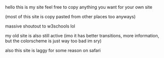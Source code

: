 hello this is my site feel free to copy anything you want for your own site

(most of this site is copy pasted from other places too anyways)

massive shoutout to w3schools lol

my old site is also still active (imo it has better transitions, more information, but the colorscheme is just
way too bad im sry)

also this site is laggy for some reason on safari
